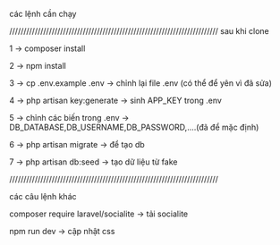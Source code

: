 các lệnh cần chạy

//////////////////////////////////////////////////////////////////////////
sau khi clone 

1   -> composer install

2   -> npm install

3   -> cp .env.example .env
    -> chỉnh lại file .env (có thể để yên vì đã sửa)

4   -> php artisan key:generate
    -> sinh APP_KEY trong .env

5   -> chỉnh các biến trong .env
    -> DB_DATABASE,DB_USERNAME,DB_PASSWORD,....(đã để mặc định)

6   -> php artisan migrate
    -> để tạo db

7   -> php artisan db:seed
    -> tạo dữ liệu từ fake

//////////////////////////////////////////////////////////////////////////

các câu lệnh khác

composer require laravel/socialite      -> tải socialite

npm run dev                             -> cập nhật css
